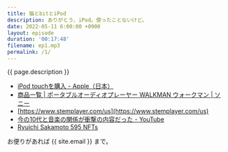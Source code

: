 ```yaml
---
title: 猫とbitとiPod
description: ありがとう、iPod。使ったことないけど。
date: 2022-05-11 6:00:00 +0900
layout: episode
duration: '00:17:48'
filename: ep1.mp3
permalink: /1/
---
```


{{ page.description }}

- [iPod touchを購入 - Apple（日本）](https://www.apple.com/jp/shop/buy-ipod/ipod-touch)
- [商品一覧 \| ポータブルオーディオプレーヤー WALKMAN ウォークマン \| ソニー](https://www.sony.jp/walkman/lineup/?s_tc=st_adv_ad_walkman-waljrny000_D_00-00-00_se_pc_tx_A0239&utm_campaign=st_google_walkman000_D_00-00-00_se_pc_tx_walkman&utm_source=ad&utm_medium=adv&gclid=Cj0KCQjw4PKTBhD8ARIsAHChzRL210ShFGiqVN1oAIhHg301oHewZCVf-i6rp_3yjDNJPr5y6TEic1gaAmPTEALw_wcB)
- [https://www.stemplayer.com/us](https://www.stemplayer.com/us)
- [今の10代と音楽の関係が衝撃の内容だった - YouTube](https://www.youtube.com/watch?v=T6hz-TF6q34)
- [Ryuichi Sakamoto 595 NFTs](https://lp.adam.jp/ryuichi-sakamoto-595nfts.html)

お便りがあれば {{ site.email }} まで。
